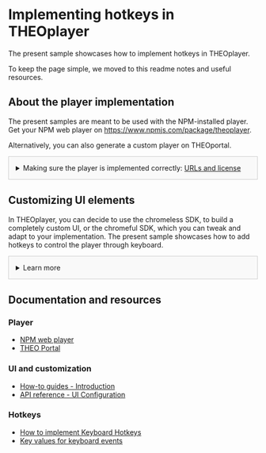 # Implementing hotkeys in THEOplayer
The present sample showcases how to implement hotkeys in THEOplayer.

To keep the page simple, we moved to this readme notes and useful resources.

## About the player implementation
The present samples are meant to be used with the NPM-installed player. Get your NPM web player on https://www.npmjs.com/package/theoplayer.

Alternatively, you can also generate a custom player on THEOportal.

<details style="border:1px solid #ccc;padding:1em; background-color:#f9f9f9">
  <summary>Making sure the player is implemented correctly: <u>URLs and license</u></summary>

### Check the URLs
Once you have installed your player, check whether the following URLs need changing to point to the folder containing the player SDK:
* UI CSS library: `href="../../node_modules/theoplayer/ui.css"`
* THEOplayer library: `src="../../node_modules/theoplayer/THEOplayer.js"`
* libraryLocation: `libraryLocation: "../../node_modules/theoplayer/"`

### License
The license included in the implementation only allows for playback on _localhost_.
To play on any other domains, as well as to make sure your license doesn't expire, get your license on https://portal.theoplayer.com.
</details>

## Customizing UI elements
In THEOplayer, you can decide to use the chromeless SDK, to build a completely custom UI, or the chromeful SDK, which you can tweak and adapt to your implementation.
The present sample showcases how to add hotkeys to control the player through keyboard.

<details style="border:1px solid #ccc;padding:1em; background-color:#f9f9f9">
  <summary>Learn more</summary>

### About customizing the default UI
In THEOplayer, the default UI already includes the features and controls that are most common across implementations and use cases. You may decide to add, delete or tweak its elements to adapt the player to your implementation.

Check the other samples for other UI customizations, and the links below for related resources.

### Additional notes about keyboard hotkeys
* <u>Accessibility</u> - Hotkeys are an important accessibility feature. The player includes other accessibility features and allows for further customization in this respect as well, if a use case requires it.
* <u>Tooltips</u> - Hotkeys are useful also for plain simpler use of the player. If you want to adapt the default tooltips to indicate the corresponding hotkey, you may do so with the language customization feature.  

</details>

## Documentation and resources
### Player
* [NPM web player](https://www.npmjs.com/package/theoplayer)
* [THEO Portal](https://portal.theoplayer.com)

### UI and customization
* [How-to guides - Introduction](https://docs.theoplayer.com/how-to-guides/11-ui/00-introduction.md)
* [API reference - UI Configuration](https://docs.theoplayer.com/api-reference/web/theoplayer.uiconfiguration.md)

### Hotkeys
* [How to implement Keyboard Hotkeys](https://docs.theoplayer.com/getting-started/01-sdks/01-web/02-how-to-implement-hotkeys.md)
* [Key values for keyboard events](https://developer.mozilla.org/en-US/docs/Web/API/UI_Events/Keyboard_event_key_values)

